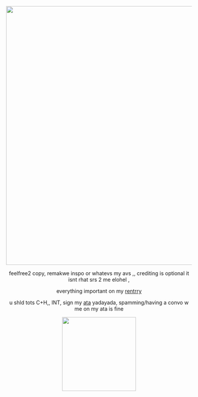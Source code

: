 
<div align="center">
<img src="https://i.postimg.cc/9M9L7C5Q/IMG-1505.gif" width="700" height="700"/></p>
feelfree2 copy, remakwe  inspo or whatevs my avs ,, crediting is optional it isnt rhat srs 2 me elohel
,
  
everything important on my [rentrry](https://rentry.co/mollylala)

u shld tots C+H,, INT, sign my [ata](https://mollylala.atabook.org/) yadayada, spamming/having a convo w me on my ata is fine

<img src="https://i.postimg.cc/vZwrTkGG/IMG-1506.gif" width="200" height="200"/></p>
